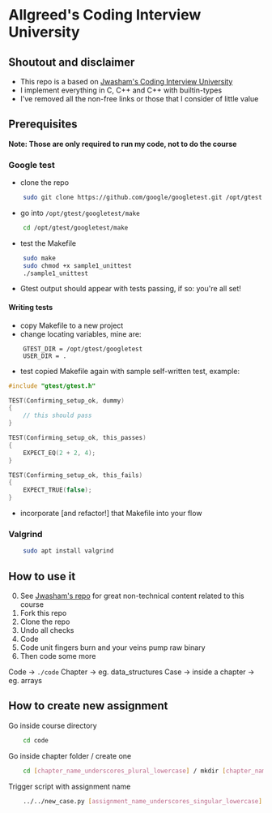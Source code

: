 # Allgreed's Coding Interview University

<!-- todo: Make TOC as prepush hook -->

<!-- Todo: Implement below -->

<!-- ### 2. Use Flashcards

To solve the problem, I made a little flashcards site where I could add flashcards of 2 types: general and code.
Each card has different formatting.

I made a mobile-first website so I could review on my phone and tablet, wherever I am.

Make your own for free:

- [Flashcards site repo](https://github.com/jwasham/computer-science-flash-cards)
- [My flash cards database (old - 1200 cards)](https://github.com/jwasham/computer-science-flash-cards/blob/master/cards-jwasham.db):
- [My flash cards database (new - 1800 cards)](https://github.com/jwasham/computer-science-flash-cards/blob/master/cards-jwasham-extreme.db):

Keep in mind I went overboard and have cards covering everything from assembly language and Python trivia to machine learning and statistics. It's way too much for what's required.

**Note on flashcards:** The first time you recognize you know the answer, don't mark it as known. You have to see the
same card and answer it several times correctly before you really know it. Repetition will put that knowledge deeper in
your brain.

An alternative to using my flashcard site is [Anki](http://ankisrs.net/), which has been recommended to me numerous times. It uses a repetition system to help you remember.
It's user-friendly, available on all platforms and has a cloud sync system. It costs $25 on iOS but is free on other platforms.

My flashcard database in Anki format: https://ankiweb.net/shared/info/25173560 (thanks [@xiewenya](https://github.com/xiewenya)) -->

<!-- 




 -->

<!-- Todo: Answer all question in arrays -->
<!-- Todo: Answer all question in lists -->
<!-- Todo: Answer all question in stacks -->
<!-- Todo: Answer all question in queues -->
<!-- Todo: Answer all question in hash tables -->

<!-- Todo: Add editorconfig to this project and write about it in the README -->

<!-- Todo: Unit testing C -->
<!-- Test case detection -->
<!-- Test suite per file -->
<!-- Assert like behavior, but on failure report also actual value and line -->
<!-- https://stackoverflow.com/questions/65820/unit-testing-c-code -->

## Shoutout and disclaimer

- This repo is a based on [Jwasham's Coding Interview University](https://github.com/jwasham/coding-interview-university)
- I implement everything in C, C++ and C++ with builtin-types
- I've removed all the non-free links or those that I consider of little value

## Prerequisites

**Note: Those are only required to run my code, not to do the course**

### Google test

- clone the repo

```sh
    sudo git clone https://github.com/google/googletest.git /opt/gtest
```

- go into `/opt/gtest/googletest/make`

```sh
    cd /opt/gtest/googletest/make
```

- test the Makefile

```sh
    sudo make
    sudo chmod +x sample1_unittest
    ./sample1_unittest
```
- Gtest output should appear with tests passing, if so: you're all set!

#### Writing tests

- copy Makefile to a new project
- change locating variables, mine are:

```make
    GTEST_DIR = /opt/gtest/googletest
    USER_DIR = .
```

- test copied Makefile again with sample self-written test, example:

```cpp
#include "gtest/gtest.h"

TEST(Confirming_setup_ok, dummy)
{
    // this should pass
}

TEST(Confirming_setup_ok, this_passes)
{
    EXPECT_EQ(2 + 2, 4);
}

TEST(Confirming_setup_ok, this_fails)
{
    EXPECT_TRUE(false);
}
```

- incorporate [and refactor!] that Makefile into your flow

### Valgrind

```sh
    sudo apt install valgrind
```

<!-- Boost as a prerequisite to run some c++ builtin solutions -->

## How to use it
<!-- Add cool images here -->
<!-- Add shell command here -->
<!-- Add chmod +x on new_stuff.py into setup -->
0. See [Jwasham's repo](https://github.com/jwasham/coding-interview-university) for great non-technical content related to this course
2. Fork this repo
3. Clone the repo
4. Undo all checks <!-- todo: maybe a script for this? -->
5. Code 
6. Code unit fingers burn and your veins pump raw binary
7. Then code some more

<!-- Todo: Say where's what -> code / todos / extras -->

<!-- Todo: redo this -->

Code -> `./code`
Chapter -> eg. data_structures
Case -> inside a chapter -> eg. arrays

## How to create new assignment

Go inside course directory

```sh
    cd code
```

Go inside chapter folder / create one

```sh
    cd [chapter_name_underscores_plural_lowercase] / mkdir [chapter_name_underscores_plural_lowercase]
```

Trigger script with assignment name

```sh
    ../../new_case.py [assignment_name_underscores_singular_lowercase]
```

<!-- Todo: something to do diffs with jwasham to get new assignments, etc. if possible -->
<!-- Todo: Managing todos across the entire repo ??? -->

